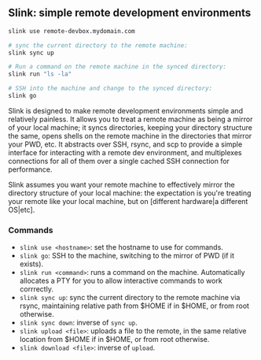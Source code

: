 ## Slink: simple remote development environments

```bash
slink use remote-devbox.mydomain.com

# sync the current directory to the remote machine:
slink sync up

# Run a command on the remote machine in the synced directory:
slink run "ls -la"

# SSH into the machine and change to the synced directory:
slink go
```

Slink is designed to make remote development environments simple and relatively
painless. It allows you to treat a remote machine as being a mirror of your
local machine; it syncs directories, keeping your directory structure the same,
opens shells on the remote machine in the directories that mirror your PWD,
etc. It abstracts over SSH, rsync, and scp to provide a simple interface for
interacting with a remote dev environment, and multiplexes connections for all
of them over a single cached SSH connection for performance.

Slink assumes you want your remote machine to effectively mirror the directory
structure of your local machine: the expectation is you're treating your remote
like your local machine, but on [different hardware|a different OS|etc].

### Commands

* `slink use <hostname>`: set the hostname to use for commands.
* `slink go`: SSH to the machine, switching to the mirror of PWD (if it
  exists).
* `slink run <command>`: runs a command on the machine. Automatically allocates
  a PTY for you to allow interactive commands to work corrrectly.
* `slink sync up`: sync the current directory to the remote machine via rsync,
  maintaining relative path from $HOME if in $HOME, or from root otherwise.
* `slink sync down`: inverse of `sync up`.
* `slink upload <file>`: uploads a file to the remote, in the same relative
  location from $HOME if in $HOME, or from root otherwise.
* `slink download <file>`: inverse of `upload`.

